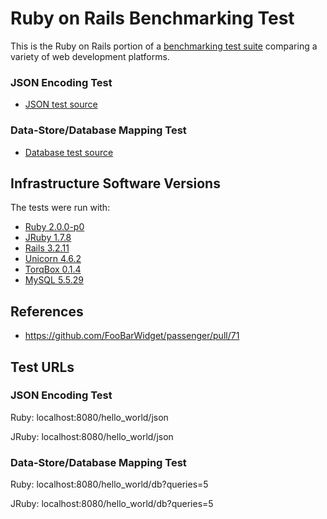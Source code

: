 # Ruby on Rails Benchmarking Test

This is the Ruby on Rails portion of a [benchmarking test suite](../) comparing a variety of web development platforms.

### JSON Encoding Test
* [JSON test source](app/controllers/hello_world_controller.rb)

### Data-Store/Database Mapping Test

* [Database test source](app/controllers/hello_world_controller.rb)


## Infrastructure Software Versions
The tests were run with:
* [Ruby 2.0.0-p0](http://www.ruby-lang.org/)
* [JRuby 1.7.8](http://jruby.org/)
* [Rails 3.2.11](http://rubyonrails.org/)
* [Unicorn 4.6.2](http://unicorn.bogomips.org/)
* [TorqBox 0.1.4](http://torquebox.org/torqbox/)
* [MySQL 5.5.29](https://dev.mysql.com/)

## References
* https://github.com/FooBarWidget/passenger/pull/71

## Test URLs
### JSON Encoding Test

Ruby:
localhost:8080/hello_world/json

JRuby:
localhost:8080/hello_world/json

### Data-Store/Database Mapping Test

Ruby:
localhost:8080/hello_world/db?queries=5

JRuby:
localhost:8080/hello_world/db?queries=5

